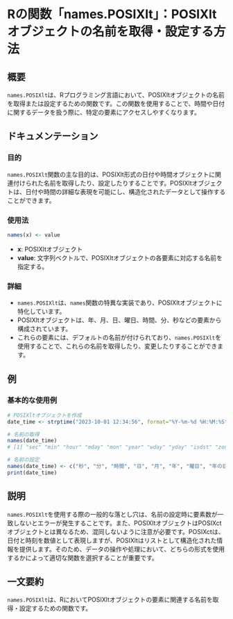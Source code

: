 <!--
Meta Description: # Rの関数「names.POSIXlt」：POSIXltオブジェクトの名前を取得・設定する方法 ## 概要 `names.POSIXlt`は、Rプログラミング言語において、POSIXltオブジェクトの名前を取得または設定するための関数です。この関数を使用することで、時間や日付に関するデータを扱う際...
Meta Keywords: names, posixlt, date_time, posixltオブジェクトは, value
-->

# Rの関数「names.POSIXlt」：POSIXltオブジェクトの名前を取得・設定する方法

## 概要
`names.POSIXlt`は、Rプログラミング言語において、POSIXltオブジェクトの名前を取得または設定するための関数です。この関数を使用することで、時間や日付に関するデータを扱う際に、特定の要素にアクセスしやすくなります。

## ドキュメンテーション
### 目的
`names.POSIXlt`関数の主な目的は、POSIXlt形式の日付や時間オブジェクトに関連付けられた名前を取得したり、設定したりすることです。POSIXltオブジェクトは、日付や時間の詳細な表現を可能にし、構造化されたデータとして操作することができます。

### 使用法
```R
names(x) <- value
```
- **x**: POSIXltオブジェクト
- **value**: 文字列ベクトルで、POSIXltオブジェクトの各要素に対応する名前を指定する。

### 詳細
- `names.POSIXlt`は、`names`関数の特異な実装であり、POSIXltオブジェクトに特化しています。
- POSIXltオブジェクトは、年、月、日、曜日、時間、分、秒などの要素から構成されています。
- これらの要素には、デフォルトの名前が付けられており、`names.POSIXlt`を使用することで、これらの名前を取得したり、変更したりすることができます。

## 例
### 基本的な使用例
```R
# POSIXltオブジェクトを作成
date_time <- strptime("2023-10-01 12:34:56", format="%Y-%m-%d %H:%M:%S")

# 名前の取得
names(date_time)
# [1] "sec" "min" "hour" "mday" "mon" "year" "wday" "yday" "isdst" "zone" "gmtoff"

# 名前の設定
names(date_time) <- c("秒", "分", "時間", "日", "月", "年", "曜日", "年の日", "夏時間", "タイムゾーン", "オフセット")
print(date_time)
```

## 説明
`names.POSIXlt`を使用する際の一般的な落とし穴は、名前の設定時に要素数が一致しないとエラーが発生することです。また、POSIXltオブジェクトはPOSIXctオブジェクトとは異なるため、混同しないように注意が必要です。POSIXctは、日付と時刻を数値として表現しますが、POSIXltはリストとして構造化された情報を提供します。そのため、データの操作や処理において、どちらの形式を使用するかによって適切な関数を選択することが重要です。

## 一文要約
`names.POSIXlt`は、RにおいてPOSIXltオブジェクトの要素に関連する名前を取得・設定するための関数です。